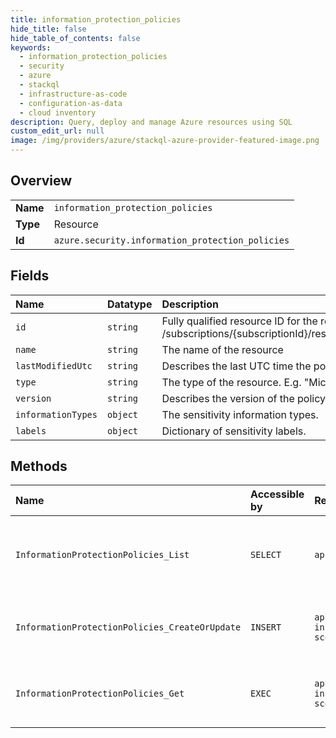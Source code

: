 ```yaml
---
title: information_protection_policies
hide_title: false
hide_table_of_contents: false
keywords:
  - information_protection_policies
  - security
  - azure    
  - stackql
  - infrastructure-as-code
  - configuration-as-data
  - cloud inventory
description: Query, deploy and manage Azure resources using SQL
custom_edit_url: null
image: /img/providers/azure/stackql-azure-provider-featured-image.png
---
```

  
    

## Overview
<table><tbody>
<tr><td><b>Name</b></td><td><code>information_protection_policies</code></td></tr>
<tr><td><b>Type</b></td><td>Resource</td></tr>
<tr><td><b>Id</b></td><td><code>azure.security.information_protection_policies</code></td></tr>
</tbody></table>

## Fields
| Name | Datatype | Description |
|:-----|:---------|:------------|
| `id` | `string` | Fully qualified resource ID for the resource. Ex - /subscriptions/&#123;subscriptionId&#125;/resourceGroups/&#123;resourceGroupName&#125;/providers/&#123;resourceProviderNamespace&#125;/&#123;resourceType&#125;/&#123;resourceName&#125; |
| `name` | `string` | The name of the resource |
| `lastModifiedUtc` | `string` | Describes the last UTC time the policy was modified. |
| `type` | `string` | The type of the resource. E.g. "Microsoft.Compute/virtualMachines" or "Microsoft.Storage/storageAccounts" |
| `version` | `string` | Describes the version of the policy. |
| `informationTypes` | `object` | The sensitivity information types. |
| `labels` | `object` | Dictionary of sensitivity labels. |
## Methods
| Name | Accessible by | Required Params | Description |
|:-----|:--------------|:----------------|:------------|
| `InformationProtectionPolicies_List` | `SELECT` | `api-version, scope` | Information protection policies of a specific management group. |
| `InformationProtectionPolicies_CreateOrUpdate` | `INSERT` | `api-version, informationProtectionPolicyName, scope` | Details of the information protection policy. |
| `InformationProtectionPolicies_Get` | `EXEC` | `api-version, informationProtectionPolicyName, scope` | Details of the information protection policy. |
